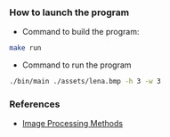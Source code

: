 ### How to launch the program

- Command to build the program:

```bash
make run
```

- Command to run the program

```bash
./bin/main ./assets/lena.bmp -h 3 -w 3
```

### References
- [Image Processing Methods](https://vincmazet.github.io/bip/index.html)
